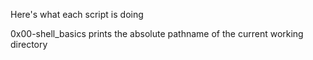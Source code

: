 Here's what each script is doing

0x00-shell_basics prints the absolute pathname of the current working directory

